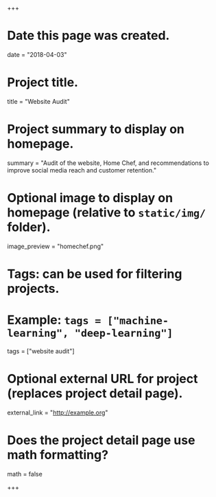 +++
# Date this page was created.
date = "2018-04-03"

# Project title.
title = "Website Audit"

# Project summary to display on homepage.
summary = "Audit of the website, Home Chef, and recommendations to improve social media reach and customer retention."

# Optional image to display on homepage (relative to `static/img/` folder).
image_preview = "homechef.png"

# Tags: can be used for filtering projects.
# Example: `tags = ["machine-learning", "deep-learning"]`
tags = ["website audit"]

# Optional external URL for project (replaces project detail page).
external_link = "http://example.org"

# Does the project detail page use math formatting?
math = false

+++

